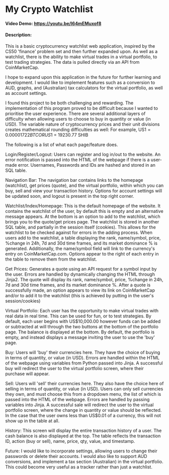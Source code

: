 # My Crypto Watchlist

#### Video Demo: https://youtu.be/l64mEMuxof8

#### Description:
This is a basic cryptocurrency watchlist web application, inspired by the CS50 'finance' problem set and then further expanded upon.
As well as a watchlist, there is the ability to make virtual trades in a virtual portfolio, to test trading strategies.
The data is pulled directly via an API from CoinMarketCap.

I hope to expand upon this application in the future for further learning and development.
I would like to implement features such as a conversion to AUD, graphs, and (Australian) tax calculators for the virtual portfolio, as well as account settings.

I found this project to be both challenging and rewarding. The implementation of this program proved to be difficult because I wanted to prioritise the user experience.
There are several additional layers of difficulty when allowing users to choose to buy in quantity or value (in USD).
The variable nature of cryptocurrency prices and their unit divisions creates mathematical rounding difficulties as well: For example, US$1 = 0.00001722 BTC OR  US$1 = 19230.77 SHIB

The following is a list of what each page/feature does.

Login/Register/Logout:
Users can register and log in/out to the website. An error notification is passed into the HTML of the webpage if there is a user-made error.
Usernames, Passwords and IDs are hashed and stored in an SQL table.

Navigation Bar:
The navigation bar contains links to the homepage (watchlist), get prices (quote), and the virtual portfolio, within which you can buy, sell and view your transaction history.
Options for account settings will be updated soon, and logout is present in the top right corner.

Watchlist/Index/Homepage:
This is the default homepage of the website. It contains the watchlist of the user, by default this is empty and an alternative message appears.
At the bottom is an option to add to the watchlist, which brings you to the quote/get prices page.
The watchlist is stored in another SQL table, and partially in the session itself (cookies). This allows for the watchlist to be checked against for errors in the adding process.
When users add to the watchlist, a table displaying the rank, name/symbol, price, %change in 24h, 7d and 30d time frames, and its market dominance % is generated.
Additionally, the name/symbol field will link to the currency's entry on CoinMarketCap.com. Options appear to the right of each entry in the table to remove them from the watchlist.

Get Prices:
Generates a quote using an API request for a symbol input by the user. Errors are handled by dynamically changing the HTML through Jinja2.
The quote will display its rank, name/symbol, price, %change in 24h, 7d and 30d time frames, and its market dominance %.
After a quote is successfully made, an option appears to view its link on CoinMarketCap and/or to add it to the watchlist (this is achieved by putting in the user's session/cookies)

Virtual Portfolio:
Each user has the opportunity to make virtual trades with real data in real time. This can be used for fun, or to test strategies.
By default, each user begins with US$10,000.00 however funds can be added or subtracted at will through the two buttons at the bottom of the portfolio page. The balance is displayed at the bottom.
By default, the portfolio is empty, and instead displays a message inviting the user to use the 'buy' page.

Buy:
Users will 'buy' their currencies here. They have the choice of buying in terms of quantity, or value (in USD).
Errors are handled within the HTML of the webpage using variables from Python passed into Jinja. A successful buy will redirect the user to the virtual portfolio screen, where their purchase will appear.

Sell:
Users will 'sell' their currencies here. They also have the choice here of selling in terms of quantity, or value (in USD).
Users can only sell currencies they own, and must choose this from a dropdown menu, the list of which is passed into the HTML of the webpage.
Errors are handled by passing variables into Jinja. A successful sale will redirect the user to the virtual portfolio screen, where the change in quantity or value should be reflected.
In the case that the user owns less than US$0.01 of a currency, this will not show up in the table at all.

History:
This screen will display the entire transaction history of a user.
The cash balance is also displayed at the top.
The table reflects the transaction ID, action (buy or sell), name, price, qty, value, and timestamp.

Future:
I would like to incorporate settings, allowing users to change their passwords or delete their accounts.
I would also like to support AUD conversions, and implement a tax section (Australian) in the virtual portfolio. This could become very useful as a tracker rather than just a watchlist.
